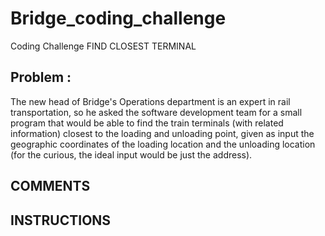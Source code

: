 # Bridge_coding_challenge

Coding Challenge FIND CLOSEST TERMINAL

## Problem :

The new head of Bridge's Operations department is an expert in rail transportation, so he asked the
software development team for a small program that would be able to find the train terminals (with related
information) closest to the loading and unloading point, given as input the geographic coordinates of the
loading location and the unloading location (for the curious, the ideal input would be just the address).

## COMMENTS

## INSTRUCTIONS
